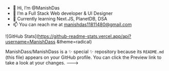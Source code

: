 - 👋 Hi, I’m @ManishDas
- 👀 I’m a Full Stack Web developer & UI Designer
- 🌱 Currently learning Next.JS, PlanetDB, DSA
- 📫 You can reach me at manishdas11811480@gmail.com 

![GitHub Stats](https://github-readme-stats.vercel.app/api?username=ManishDass &theme=radical)



ManishDass/ManishDass is a ✨ special ✨ repository because its `README.md` (this file) appears on your GitHub profile.
You can click the Preview link to take a look at your changes.
--->
